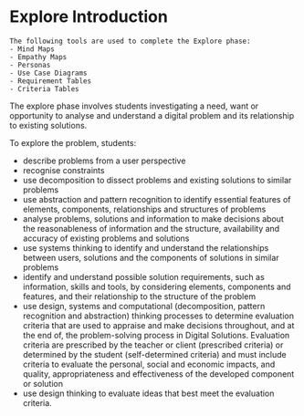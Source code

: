# Explore Introduction
```{admonition} Tools used:
The following tools are used to complete the Explore phase:
- Mind Maps
- Empathy Maps
- Personas
- Use Case Diagrams
- Requirement Tables
- Criteria Tables
```
The explore phase involves students investigating a need, want or opportunity to analyse and understand a digital problem and its relationship to existing solutions.

To explore the problem, students:
- describe problems from a user perspective
- recognise constraints
- use decomposition to dissect problems and existing solutions to similar problems
- use abstraction and pattern recognition to identify essential features of elements, components, relationships and structures of problems
- analyse problems, solutions and information to make decisions about the reasonableness of information and the structure, availability and accuracy of existing problems and solutions
- use systems thinking to identify and understand the relationships between users, solutions and the components of solutions in similar problems
- identify and understand possible solution requirements, such as information, skills and tools, by considering elements, components and features, and their relationship to the structure of the problem
- use design, systems and computational (decomposition, pattern recognition and abstraction) thinking processes to determine evaluation criteria that are used to appraise and make decisions throughout, and at the end of, the problem-solving process in Digital Solutions. Evaluation criteria are prescribed by the teacher or client (prescribed criteria) or determined by the student (self-determined criteria) and must include criteria to evaluate the personal, social and economic impacts, and quality, appropriateness and effectiveness of the developed component or solution
- use design thinking to evaluate ideas that best meet the evaluation criteria.